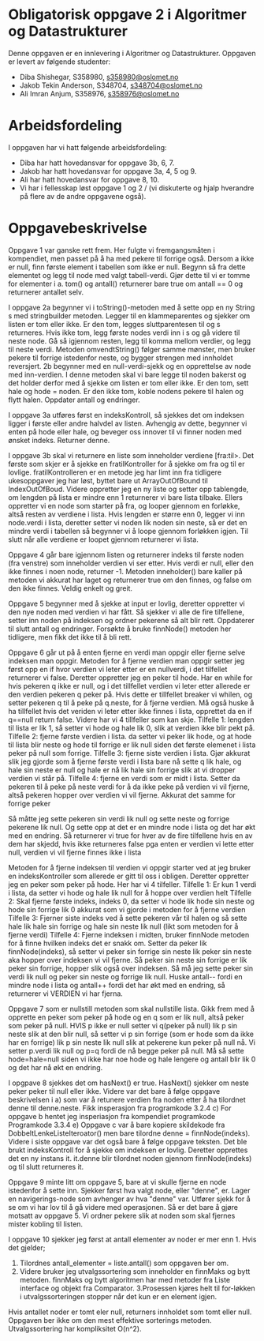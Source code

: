 # Obligatorisk oppgave 2 i Algoritmer og Datastrukturer

Denne oppgaven er en innlevering i Algoritmer og Datastrukturer. 
Oppgaven er levert av følgende studenter:
* Diba Shishegar, S358980, s358980@oslomet.no
* Jakob Tekin Anderson, S348704, s348704@oslomet.no
* Ali Imran Anjum, S358976, s358976@oslomet.no

# Arbeidsfordeling

I oppgaven har vi hatt følgende arbeidsfordeling:
* Diba har hatt hovedansvar for oppgave 3b, 6, 7.
* Jakob har hatt hovedansvar for oppgave 3a, 4, 5 og 9.
* Ali har hatt hovedansvar for oppgave 8, 10.
* Vi har i fellesskap løst oppgave 1 og 2 / (vi diskuterte og hjalp hverandre på flere av de andre oppgavene også).

# Oppgavebeskrivelse

Oppgave 1 var ganske rett frem. Her fulgte vi fremgangsmåten i kompendiet,
men passet på å ha med pekere til forrige også. Dersom a ikke er null, finn
første element i tabellen som ikke er null. Begynn så fra dette elementet og
legg til node med valgt tabell-verdi. Gjør dette til vi er tomme for
elementer i a. tom() og antall() returnerer bare true om antall == 0 og
returnerer antallet selv.

I oppgave 2a begynner vi i toString()-metoden med å sette opp en ny String s med stringbuilder 
metoden. Legger til en klammeparentes og sjekker om listen er tom eller ikke. Er den tom, 
legges sluttparentesen til og s returneres. Hvis ikke tom, legg første nodes verdi 
inn i s og gå videre til neste node. Gå så igjennom resten, legg til komma mellom verdier, og 
legg til neste verdi. Metoden omvendtString() følger samme mønster, men bruker pekere til forrige 
istedenfor neste, og bygger strengen med innholdet reversjert.
2b begynner med en null-verdi-sjekk og en opprettelse av node med inn-verdien.
I denne metoden skal vi bare legge til noden bakerst og det holder derfor med å 
sjekke om listen er tom eller ikke. Er den tom, sett hale og hode = noden. Er den 
ikke tom, koble nodens pekere til halen og flytt halen. Oppdater antall og endringer.

I oppgave 3a utføres først en indeksKontroll, så sjekkes det om indeksen
ligger i første eller andre halvdel av listen. Avhengig av dette, begynner vi
enten på hode eller hale, og beveger oss innover til vi finner noden med
ønsket indeks. Returner denne.

I oppgave 3b skal vi returnere en liste som inneholder verdiene [fra:til>. Det første som skjer er
å sjekke en fratilKontroller for å sjekke om fra og til er lovlige. fratilKontrolleren er en metode jeg har limt inn fra
tidligere ukesoppgaver jeg har løst, byttet bare ut ArrayOutOfBound til IndexOutOfBoud. 
Videre oppretter jeg en ny liste og setter opp tablengde, om lengden på lista er mindre enn 1 returnerer
vi bare lista tilbake. Ellers oppretter vi en node som starter på fra, og looper gjennom en forløkke, 
altså resten av verdiene i lista. Hvis lengden er større enn 0, legger
vi inn node.verdi i lista, deretter setter vi noden lik noden sin neste, så er det en mindre verdi i tabellen
så begynner vi å loope gjennom forløkken igjen. Til slutt når alle verdiene er loopet gjennom returnerer vi lista.

Oppgave 4 går bare igjennom listen og returnerer indeks til første noden (fra
venstre) som inneholder verdien vi ser etter. Hvis verdi er null, eller den
ikke finnes i noen node, returner -1. Metoden inneholder() bare kaller på
metoden vi akkurat har laget og returnerer true om den finnes, og false om
den ikke finnes. Veldig enkelt og greit.

Oppgave 5 begynner med å sjekke at input er lovlig, deretter oppretter vi den
nye noden med verdien vi har fått. Så sjekker vi alle de fire tilfellene,
setter inn noden på indeksen og ordner pekerene så alt blir rett. Oppdaterer
til slutt antall og endringer. Forsøkte å bruke finnNode() metoden her
tidligere, men fikk det ikke til å bli rett.

Oppgave 6 går ut på å enten fjerne en verdi man oppgir eller fjerne selve indeksen man oppgir.
Metoden for å fjerne verdien man oppgir setter jeg først opp en if hvor verdien vi leter etter er en nullverdi, i det 
tilfellet returnerer vi false. Deretter oppretter jeg en peker til hode. Har en while for hvis pekeren q ikke er null, 
og i det tillfellet verdien vi leter etter allerede er den verdien pekeren q peker på. Hvis dette er tillfellet breaker
vi whilen, og setter pekeren q til å peke på q.neste, for å fjerne verdien. Må også huske å ha tillfellet hvis det veriden
vi leter etter ikke finnes i lista, opprettet da en if q==null return false. Videre har vi 4 tillfeller som kan skje.
Tilfelle 1: lengden til lista er lik 1, så setter vi hode og hale lik 0, slik at verdien ikke blir pekt på.
Tilfelle 2: fjerne første verdien i lista. da setter vi peker lik hode, og at hode til lista blir neste
og hode til forrige er lik null siden det første elemenet i lista peker på null som forrige.
Tilfelle 3: fjerne siste verdien i lista. Gjør akkurat slik jeg gjorde som å fjerne første verdi i lista 
bare nå sette q lik hale, og hale sin neste er null og hale er nå lik hale sin forrige slik at vi dropper verdien vi står 
på.
Tilfelle 4: fjerne en verdi som er midt i lista. Setter da pekeren til å peke på neste verdi for å da ikke peke på verdien
vi vil fjerne, altså pekeren hopper over verdien vi vil fjerne. Akkurat det samme for forrige peker

Så måtte jeg sette pekeren sin verdi lik null og sette neste og forrige pekerene lik null.
Og sette opp at det er en mindre node i lista og det har økt med en endring. Så returnerer vi true for hver av de fire 
tilfellene hvis en av dem har skjedd, hvis ikke returneres false pga enten er verdien vi lette etter null, verdien vi
vil fjerne finnes ikke i lista

Metoden for å fjerne indeksen til verdien vi oppgir starter ved at jeg bruker en indeksKontroller som allerede er gitt
til oss i obligen. Deretter oppretter jeg en peker som peker på hode. Her har vi 4 tilfeller.
Tilfelle 1: Er kun 1 verdi i lista, da setter vi hode og hale lik null for å hoppe over verdien helt
Tilfelle 2: Skal fjerne første indeks, indeks 0, da setter vi hode lik hode sin neste og hode sin forrige lik 0 
akkurat som vi gjorde i metoden for å fjerne verdien
Tilfelle 3: Fjerner siste indeks ved å sette pekeren vår til halen og så sette hale lik hale sin forrige og hale sin neste
lik null (likt som metoden for å fjerne verdi)
Tilfelle 4: Fjerne indeksen i midten, bruker finnNode metoden for å finne hvilken indeks det er snakk om.
Setter da peker lik finnNode(indeks), så setter vi peker sin forrige sin neste lik peker sin neste aka hopper
over indeksen vi vil fjerne. Så peker sin neste sin forrige er lik peker sin forrige, hopper slik også over indeksen.
Så må jeg sette peker sin verdi lik null og peker sin neste og forrige lik null. 
Huske antall-- fordi en mindre node i lista og antall++ fordi det har økt med en endring, så returnerer vi VERDIEN vi 
har fjerna.

Oppgave 7 som er nullstill metoden som skal nullstille lista.
Gikk frem med å opprette en peker som peker på hode og en q som er lik null, altså peker som peker på null.
HVIS p ikke er null setter vi q(peker på null) lik p sin neste slik at den blir null, så setter vi p sin forrige
(som er hode som da ikke har en forrige) 
lik p sin neste lik null slik at pekerene kun peker på null nå. Vi setter p.verdi lik null og p=q fordi de nå begge peker
på null. Må så sette hode=hale=null siden vi ikke har noe hode og hale lengere og antall blir lik 0
og det har nå økt en endring.

I opgpave 8 sjekkes det om hasNext() er true. HasNext() sjekker om neste peker peker til null eller ikke.
Videre var det bare å følge oppgave beskrivelsen i a) som var å retunere verdien fra noden 
etter å ha tilordnet denne til denne.neste. Fikk insperasjon fra programkode 3.2.4 c)
For oppgave b hentet jeg insperiasjon fra kompendiet programkode Programkode 3.3.4 e)
Oppgave c var å bare kopiere skildekode fra DobbeltLenkeListeIteroator() men bare tilordne denne = finnNode(indeks).
Videre i siste oppgave var det også bare å følge oppgave teksten. Det ble brukt indeksKontroll
for å sjekke om indeksen er lovlig. Deretter opprettes det en ny instans it. it.denne blir tilordnet noden gjennom finnNode(indeks)
og til slutt returneres it.

Oppgave 9 minte litt om oppgave 5, bare at vi skulle fjerne en node
istedenfor å sette inn. Sjekker først hva valgt node, eller "denne", er.
Lager en navigerings-node som avhenger av hva "denne" var. Utfører sjekk
for å se om vi har lov til å gå videre med operasjonen. Så er det bare å
gjøre motsatt av oppgave 5. Vi ordner pekere slik at noden som skal fjernes
mister kobling til listen.

I oppgave 10 sjekker jeg først at antall elementer av noder er mer enn 1. Hvis det gjelder;
1. Tilordnes antall_elementer = liste.antall() som oppgaven ber om. 
2. Videre bruker jeg utvalgssortering som inneholder en finnMaks og bytt metoden. 
finnMaks og bytt algoritmen har med metoder fra Liste interface og objekt fra Comparator.
3.Prosessen kjøres helt til for-løkken i utvalgssorteringen stopper når det kun er en element igjen.

Hvis antallet noder er tomt eler null, returners innholdet som tomt eller null. 
Oppgaven ber ikke om den mest effektive sorterings metoden. Utvalgssortering har kompliksitet O(n^2).

